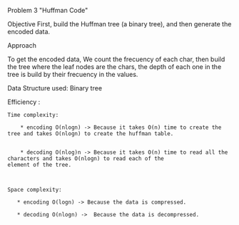 
Problem 3 "Huffman Code" 



Objective
First, build the Huffman tree (a binary tree), and then generate the encoded data.  



Approach

To get the encoded data, We count the frecuency of each char, then build the tree where the leaf nodes are
the chars, the depth of each one in the tree is build by their frecuency in the values. 



Data Structure used: Binary tree


Efficiency :

    Time complexity:
        
        * encoding O(nlogn) -> Because it takes O(n) time to create the tree and takes O(nlogn) to create the huffman table.   
                
        
        * decoding O(nlog)n -> Because it takes O(n) time to read all the characters and takes O(nlogn) to read each of the                                      element of the tree. 
                 
               

    Space complexity:
    
       * encoding O(logn) -> Because the data is compressed.  
       
       * decoding O(nlogn) ->  Because the data is decompressed. 